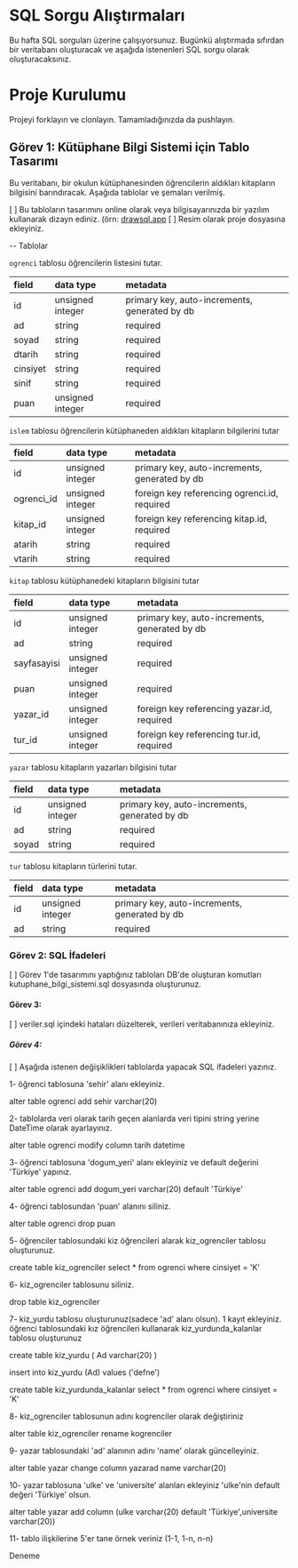 # SQL Sorgu Alıştırmaları

Bu hafta SQL sorguları üzerine çalışıyorsunuz. Bugünkü alıştırmada sıfırdan bir veritabanı oluşturacak ve aşağıda istenenleri SQL sorgu olarak oluşturacaksınız.

# Proje Kurulumu
Projeyi forklayın ve clonlayın. Tamamladığınızda da pushlayın.

## Görev 1: Kütüphane Bilgi Sistemi için Tablo Tasarımı

Bu veritabanı, bir okulun kütüphanesinden öğrencilerin aldıkları kitapların bilgisini barındıracak. 
Aşağıda tablolar ve şemaları verilmiş. 

[ ] Bu tabloların tasarımını online olarak veya bilgisayarınızda bir yazılım kullanarak dizayn ediniz. (örn: [drawsql.app](https://drawsql.app/)
[ ] Resim olarak proje dosyasına ekleyiniz.

-- Tablolar 

`ogrenci` tablosu öğrencilerin listesini tutar.

| field        | data type        | metadata                                           |
| :----------- | :--------------- | :------------------------------------------------- |
| id      	   | unsigned integer | primary key, auto-increments, generated by db      |
| ad 		      | string           | required                                           |
| soyad 	      | string           | required                                           |
| dtarih 	   | string           | required                                           |
| cinsiyet     | string           | required                                           |
| sinif        | string           | required                                           |
| puan         | unsigned integer | required                                           |


`islem` tablosu öğrencilerin kütüphaneden aldıkları kitapların bilgilerini tutar

| field        | data type        | metadata                                           |
| :----------- | :--------------- | :------------------------------------------------- |
| id      	   | unsigned integer | primary key, auto-increments, generated by db      |
| ogrenci_id   | unsigned integer | foreign key referencing ogrenci.id, required       |
| kitap_id     | unsigned integer | foreign key referencing kitap.id, required	       |
| atarih 	   | string           | required                                           |
| vtarih 	   | string           | required                                           |


`kitap` tablosu kütüphanedeki kitapların bilgisini tutar

| field        | data type        | metadata                                           |
| :----------- | :--------------- | :------------------------------------------------- |
| id      	   | unsigned integer | primary key, auto-increments, generated by db      |
| ad 		      | string           | required                                           |
| sayfasayisi  | unsigned integer | required                                           |
| puan         | unsigned integer | required                                           |
| yazar_id     | unsigned integer | foreign key referencing yazar.id, required 		   |
| tur_id       | unsigned integer | foreign key referencing tur.id, required 		   |


`yazar` tablosu kitapların yazarları bilgisini tutar

| field        | data type        | metadata                                           |
| :----------- | :--------------- | :------------------------------------------------- |
| id      	   | unsigned integer | primary key, auto-increments, generated by db      |
| ad 		      | string           | required                                           |
| soyad 	      | string           | required                                           |


`tur` tablosu kitapların türlerini tutar.

| field        | data type        | metadata                                           |
| :----------- | :--------------- | :------------------------------------------------- |
| id      	   | unsigned integer | primary key, auto-increments, generated by db      |
| ad 		      | string           | required                                           |




### Görev 2: SQL İfadeleri

[ ] Görev 1'de tasarımını yaptığınız tabloları DB'de oluşturan komutları kutuphane_bilgi_sistemi.sql dosyasında oluşturunuz.


#### Görev 3: 

[ ] veriler.sql içindeki hataları düzelterek, verileri veritabanınıza ekleyiniz.


##### Görev 4: 

[ ] Aşağıda istenen değişiklikleri tablolarda yapacak SQL ifadeleri yazınız.

   1- öğrenci tablosuna 'sehir' alanı ekleyiniz.

   alter table ogrenci
   add sehir varchar(20)

   2- tablolarda veri olarak tarih geçen alanlarda veri tipini string yerine DateTime olarak ayarlayınız.

   alter table ogrenci
   modify column tarih datetime

   3- öğrenci tablosuna 'dogum_yeri' alanı ekleyiniz ve default değerini 'Türkiye' yapınız.

   alter table ogrenci
   add dogum_yeri varchar(20)
   default 'Türkiye'

   4- öğrenci tablosundan 'puan' alanını siliniz.

   alter table ogrenci
   drop puan

   5- öğrenciler tablosundaki kiz öğrencileri alarak kiz_ogrenciler tablosu oluşturunuz.

   create table kiz_ogrenciler
   select * from ogrenci
   where cinsiyet = 'K'
   
   6- kiz_ogrenciler tablosunu siliniz.

   drop table kiz_ogrenciler

   7- kiz_yurdu tablosu oluşturunuz(sadece 'ad' alanı olsun). 1 kayıt ekleyiniz.
      öğrenci tablosundaki kız öğrencileri kullanarak kiz_yurdunda_kalanlar tablosu oluşturunuz

   create table kiz_yurdu (
   Ad varchar(20)
   )

   insert into kiz_yurdu (Ad)
   values ('defne')

   create table kiz_yurdunda_kalanlar
   select * from ogrenci
   where cinsiyet = 'K'

   8- kiz_ogrenciler tablosunun adını kogrenciler olarak değiştiriniz

   alter table kiz_ogrenciler
   rename kogrenciler

   9- yazar tablosundaki 'ad' alanının adını 'name' olarak güncelleyiniz.

   alter table yazar
   change column yazarad name varchar(20)

   10- yazar tablosuna 'ulke' ve 'universite' alanları ekleyiniz 'ulke'nin default değeri 'Türkiye' olsun.

   alter table yazar
   add column (ulke varchar(20) default 'Türkiye',universite varchar(20))

   11- tablo ilişkilerine 5'er tane örnek veriniz (1-1, 1-n, n-n)  

   Deneme
